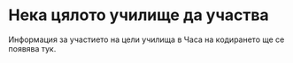 

# Нека цялото училище да участва

Информация за участието на цели училища в Часа на кодирането ще се появява тук.